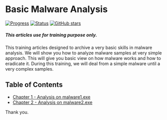 # Basic Malware Analysis
[![Progress](https://img.shields.io/badge/Progress-60%25-orange.svg)]()
[![Status](https://img.shields.io/badge/Status-Incomplete-orange.svg)]()
[![GitHub stars](https://img.shields.io/github/stars/badges/shields.svg?style=social&label=Star&maxAge=100)]()
##### This articles use for training purpose only.
This training articles designed to archive a very basic skills in malware analysis. We will show you how to analyze malware samples at very simple approach. This will give you basic view on how malware works and how to eradicate it. During this training, we will deal from a simple malware until a very complex samples.

## Table of Contents
- [Chapter 1 - Analysis on malware1.exe](https://github.com/alternat0r/training-basic-malware-analysis/tree/master/Chapter-1)
- [Chapter 2 - Analysis on malware2.exe](https://github.com/alternat0r/training-basic-malware-analysis/tree/master/Chapter-2)

Thank you.
